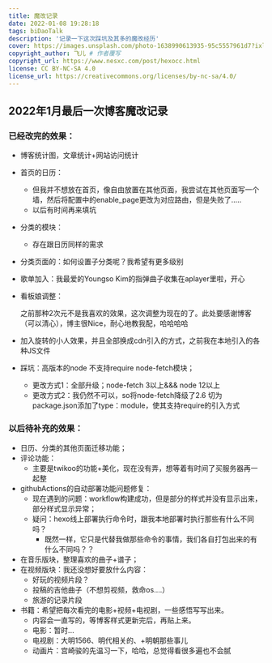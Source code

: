 ```yaml
---
title: 魔改记录
date: 2022-01-08 19:28:18
tags: biDaoTalk
description: '记录一下这次踩坑及其多的魔改经历'
cover: https://images.unsplash.com/photo-1638990613935-95c5557961d7?ixlib=rb-1.2.1&ixid=MnwxMjA3fDB8MHxwaG90by1wYWdlfHx8fGVufDB8fHx8&auto=format&fit=crop&w=1169&q=80
copyright_author: 飞儿 # 作者覆写
copyright_url: https://www.nesxc.com/post/hexocc.html 
license: CC BY-NC-SA 4.0
license_url: https://creativecommons.org/licenses/by-nc-sa/4.0/
---
```

## 2022年1月最后一次博客魔改记录
### 已经改完的效果： ###

* 博客统计图，文章统计+网站访问统计
* 首页的日历：
  * 但我并不想放在首页，像自由放置在其他页面，我尝试在其他页面写一个墙，然后将配置中的enable_page更改为对应路由，但是失败了.....
  * 以后有时间再来填坑
* 分类的模块：
  * 存在跟日历同样的需求
* 分类页面的：如何设置子分类呢？我希望有更多级别

* 歌单加入：我最爱的Youngso Kim的指弹曲子收集在aplayer里啦，开心

* 看板娘调整：

  之前那种2次元不是我喜欢的效果，这次调整为现在的了。此处要感谢博客（可以清心），博主很Nice，耐心地教我配，哈哈哈哈

* 加入旋转的小人效果，并且全部换成cdn引入的方式，之前我在本地引入的各种JS文件
* 踩坑：高版本的node 不支持require   node-fetch模块；
  * 更改方式1：全部升级；node-fetch 3以上&&& node 12以上
  * 更改方式2：我仍然不可以，so将node-fetch降级了2.6  切为package.json添加了type：module，使其支持require的引入方式

### 以后待补充的效果： ###

* 日历、分类的其他页面迁移功能；
* 评论功能：
  * 主要是twikoo的功能+美化，现在没有弄，想等着有时间了买服务器再一起整
* githubActions的自动部署功能问题修复：
  * 现在遇到的问题：workflow构建成功，但是部分的样式并没有显示出来，部分样式显示异常；
  * 疑问：hexo线上部署执行命令时，跟我本地部署时执行那些有什么不同吗？
    * 既然一样，它只是代替我做那些命令的事情，我们各自打包出来的有什么不同吗？？
* 在音乐版块，整理喜欢的曲子+谱子；
* 在视频版块：我还没想好要放什么内容：
  * 好玩的视频片段？
  * 投稿的吉他曲子（不想剪视频，救命os....）
  * 旅游的记录片段
* 书籍：希望把每次看完的电影+视频+电视剧，一些感悟写写出来。
  * 内容会一直写的，等博客样式更新完后，再贴上来。
  * 电影：暂时...
  * 电视剧：大明1566、明代相关的、+明朝那些事儿
  * 动画片：宫崎骏的先温习一下，哈哈，总觉得看很多遍也不会腻